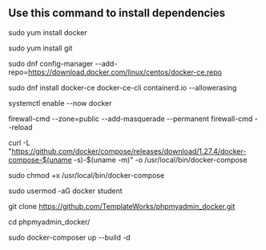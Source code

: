 ## Use this command to install dependencies

sudo yum install docker

sudo yum install git

sudo dnf config-manager --add-repo=https://download.docker.com/linux/centos/docker-ce.repo

sudo dnf install docker-ce docker-ce-cli containerd.io --allowerasing

systemctl enable --now docker

firewall-cmd --zone=public --add-masquerade --permanent
firewall-cmd --reload

curl -L "https://github.com/docker/compose/releases/download/1.27.4/docker-compose-$(uname -s)-$(uname -m)" -o /usr/local/bin/docker-compose

sudo chmod +x /usr/local/bin/docker-compose

sudo usermod -aG docker student

git clone https://github.com/TemplateWorks/phpmyadmin_docker.git

cd phpmyadmin_docker/

sudo docker-composer up --build -d


